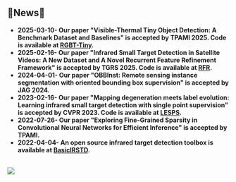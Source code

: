 
## 🌱News🌱 

* **2025-03-10- Our paper "Visible-Thermal Tiny Object Detection: A Benchmark Dataset and Baselines" is accepted by TPAMI 2025. Code is available at [RGBT-Tiny](https://github.com/XinyiYing/RGBT-Tiny/).**
* **2025-02-16- Our paper "Infrared Small Target Detection in Satellite Videos: A New Dataset and A Novel Recurrent Feature Refinement Framework" is accepted by TGRS 2025. Code is available at [RFR](https://github.com/XinyiYing/RFR).**
* **2024-04-01- Our paper "OBBInst: Remote sensing instance segmentation with oriented bounding box supervision" is accepted by JAG 2024.**
* **2023-02-16- Our paper "Mapping degeneration meets label evolution: Learning infrared small target detection with single point supervision" is accepted by CVPR 2023. Code is available at [LESPS](https://github.com/XinyiYing/LESPS).**
* **2022-07-26- Our paper "Exploring Fine-Grained Sparsity in Convolutional Neural Networks for Efficient Inference" is accepted by TPAMI.**
* **2022-04-04- An open source infrared target detection toolbox is available at [BasicIRSTD](https://github.com/XinyiYing/BasicIRSTD).**
<br><br>

![](https://github-readme-stats.vercel.app/api?username=XinyiYing&show_icons=true&hide=contribs,issues&cache_seconds=86400&theme=default)




